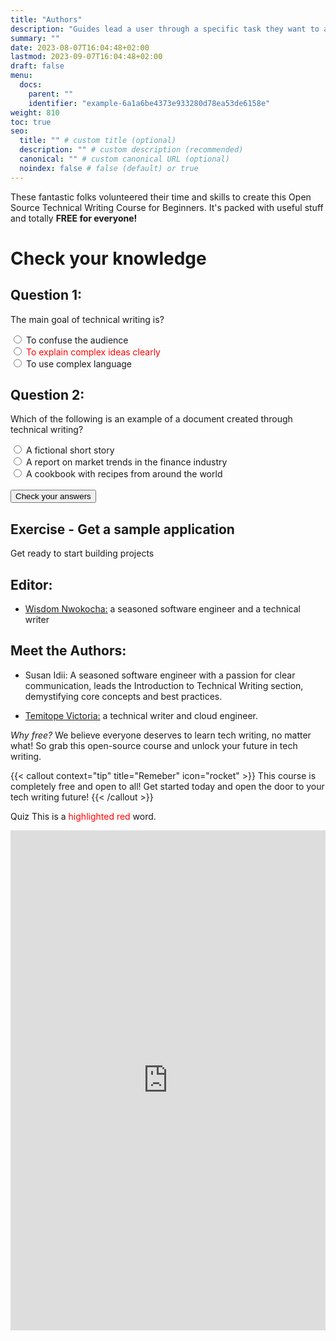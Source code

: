 ```yaml
---
title: "Authors"
description: "Guides lead a user through a specific task they want to accomplish, often with a sequence of steps."
summary: ""
date: 2023-08-07T16:04:48+02:00
lastmod: 2023-09-07T16:04:48+02:00
draft: false
menu:
  docs:
    parent: ""
    identifier: "example-6a1a6be4373e933280d78ea53de6158e"
weight: 810
toc: true
seo:
  title: "" # custom title (optional)
  description: "" # custom description (recommended)
  canonical: "" # custom canonical URL (optional)
  noindex: false # false (default) or true
---
```


These fantastic folks volunteered their time and skills to create this Open Source Technical Writing Course for Beginners. It's packed with useful stuff and totally **FREE for everyone!**

<body>

<h1>Check your knowledge</h1>

<form id="quizForm">
  <h2>Question 1:</h2>
  <p>The main goal of technical writing is?</p>
  <label>
    <input type="radio" name="question1" value="Paris"> To confuse the audience
  </label><br>
  <label>
    <input type="radio" name="question1" value="complex"> <span style="color: #FF0000;" class="highlight">To explain complex ideas clearly </span>
  </label><br>
  <label>
    <input type="radio" name="question1" value="London"> To use complex language
  </label><br>

  <h2>Question 2:</h2>
  <p>Which of the following is an example of a document created through technical writing?</p>
  <label>
    <input type="radio" name="question2" value="3"> A fictional short story
  </label><br>
  <label>
    <input type="radio" name="question2" value="report"> A report on market trends in the finance industry
  </label><br>
  <label>
    <input type="radio" name="question2" value="4"> A cookbook with recipes from around the world
  </label><br>

  <br>
  <input type="submit" value="Check your answers" onclick="gradeQuiz()">
</form>

<p id="result"></p>

<script>
  function gradeQuiz() {
    event.preventDefault(); // Prevent form submission

    const answers = {
      question1: document.querySelector('input[name="question1"]:checked').value,
      question2: document.querySelector('input[name="question2"]:checked').value
    };

    // Correct answers
    const correctAnswers = {
      question1: "complex",
      question2: "report"
    };

    let score = 0;

    // Check answers and calculate score
    if (answers.question1 === correctAnswers.question1) {
      score++;
    }
    if (answers.question2 === correctAnswers.question2) {
      score++;
    }

    // Display the score
    document.getElementById('result').innerHTML = `You scored ${score} out of 2`;
  }
</script>

</body>

## Exercise - Get a sample application

Get ready to start building projects

## Editor:

- [Wisdom Nwokocha:](https://www.linkedin.com/in/joklinztech) a seasoned software engineer and a technical writer

## Meet the Authors:

- Susan Idii: A seasoned software engineer with a passion for clear communication, leads the Introduction to Technical Writing section, demystifying core concepts and best practices.

- [Temitope Victoria:](https://www.linkedin.com/in/temitope-victoria/) a technical writer and cloud engineer. 

_Why free?_ We believe everyone deserves to learn tech writing, no matter what! So grab this open-source course and unlock your future in tech writing.

{{< callout context="tip" title="Remeber" icon="rocket" >}}
This course is completely free and open to all! Get started today and open the door to your tech writing future!
{{< /callout >}}

Quiz
This is a <span style="color: #FF0000;" class="highlight">highlighted red</span> word.

<iframe src="https://forms.gle/ePPL3ELDu1NUyg5t7" width="100%" height="800" frameborder="0" marginheight="0" marginwidth="0">Loading...</iframe>
